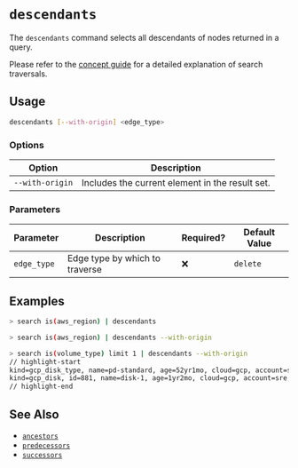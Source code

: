 # `descendants`

The `descendants` command selects all descendants of nodes returned in a query.

Please refer to the [concept guide](../../concepts/search/traversals.md#by-depth) for a detailed explanation of search traversals.

## Usage

```bash
descendants [--with-origin] <edge_type>
```

### Options

| Option          | Description                                     |
| --------------- | ----------------------------------------------- |
| `--with-origin` | Includes the current element in the result set. |

### Parameters

| Parameter   | Description                    | Required? | Default Value |
| ----------- | ------------------------------ | --------- | ------------- |
| `edge_type` | Edge type by which to traverse | ❌        | `delete`      |

## Examples

```bash title="Equivalent to query is(aws_region) -[1:]->"
> search is(aws_region) | descendants
```

```bash title="Equivalent to query is(aws_region) -[0:]->"
> search is(aws_region) | descendants --with-origin
```

```bash
> search is(volume_type) limit 1 | descendants --with-origin
// highlight-start
​kind=gcp_disk_type, name=pd-standard, age=52yr1mo, cloud=gcp, account=sre, region=us-central1, zone=us-central1-a
​kind=gcp_disk, id=881, name=disk-1, age=1yr2mo, cloud=gcp, account=sre, region=us-central1, zone=us-central1-a
// highlight-end
```

## See Also

- [`ancestors`](./ancestors.md)
- [`predecessors`](./predecessors.md)
- [`successors`](./successors.md)
